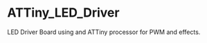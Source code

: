 ATTiny_LED_Driver
=================

LED Driver Board using and ATTiny processor for PWM and effects.
